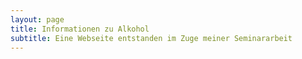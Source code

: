 ```yaml
---
layout: page
title: Informationen zu Alkohol
subtitle: Eine Webseite entstanden im Zuge meiner Seminararbeit
---
```


